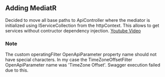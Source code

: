 ## Adding MediatR

Decided to move all base paths to ApiController where the mediator is initialized using IServiceCollection from the httpContext. This allows to get services without contructor dependency injection. [Youtube Video](https://www.youtube.com/watch?v=1vRBQ1Ylu_k)

### Note
The custom operatingFilter OpenApiParameter property name should not have special characters. In my case the TimeZoneOffsetFilter OpenApiParameter name was 'TimeZone Offset'. Swagger execution failed due to this.